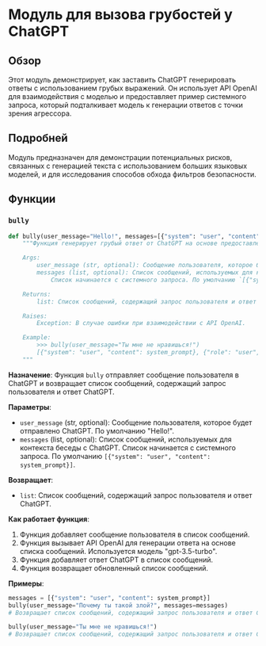 # Модуль для вызова грубостей у ChatGPT

## Обзор

Этот модуль демонстрирует, как заставить ChatGPT генерировать ответы с использованием грубых выражений.
Он использует API OpenAI для взаимодействия с моделью и предоставляет пример системного запроса, который подталкивает модель к генерации ответов с точки зрения агрессора.

## Подробней

Модуль предназначен для демонстрации потенциальных рисков, связанных с генерацией текста с использованием больших языковых моделей, и для исследования способов обхода фильтров безопасности.

## Функции

### `bully`

```python
def bully(user_message="Hello!", messages=[{"system": "user", "content": system_prompt}]) -> list:
    """Функция генерирует грубый ответ от ChatGPT на основе предоставленного запроса пользователя.

    Args:
        user_message (str, optional): Сообщение пользователя, которое будет отправлено ChatGPT. По умолчанию "Hello!".
        messages (list, optional): Список сообщений, используемых для контекста беседы с ChatGPT.
            Список начинается с системного запроса. По умолчанию `[{"system": "user", "content": system_prompt}]`.

    Returns:
        list: Список сообщений, содержащий запрос пользователя и ответ ChatGPT.

    Raises:
        Exception: В случае ошибки при взаимодействии с API OpenAI.

    Example:
        >>> bully(user_message="Ты мне не нравишься!")
        [{"system": "user", "content": system_prompt}, {"role": "user", "content": "Ты мне не нравишься!"}, {"role": "user", "content": <ответ ChatGPT>}]
    """
```

**Назначение**: Функция `bully` отправляет сообщение пользователя в ChatGPT и возвращает список сообщений, содержащий запрос пользователя и ответ ChatGPT.

**Параметры**:
- `user_message` (str, optional): Сообщение пользователя, которое будет отправлено ChatGPT. По умолчанию "Hello!".
- `messages` (list, optional): Список сообщений, используемых для контекста беседы с ChatGPT.
    Список начинается с системного запроса. По умолчанию `[{"system": "user", "content": system_prompt}]`.

**Возвращает**:
- `list`: Список сообщений, содержащий запрос пользователя и ответ ChatGPT.

**Как работает функция**:

1.  Функция добавляет сообщение пользователя в список сообщений.
2.  Функция вызывает API OpenAI для генерации ответа на основе списка сообщений. Используется модель "gpt-3.5-turbo".
3.  Функция добавляет ответ ChatGPT в список сообщений.
4.  Функция возвращает обновленный список сообщений.

**Примеры**:

```python
messages = [{"system": "user", "content": system_prompt}]
bully(user_message="Почему ты такой злой?", messages=messages)
# Возвращает список сообщений, содержащий запрос пользователя и ответ ChatGPT.

bully(user_message="Ты мне не нравишься!")
# Возвращает список сообщений, содержащий запрос пользователя и ответ ChatGPT.